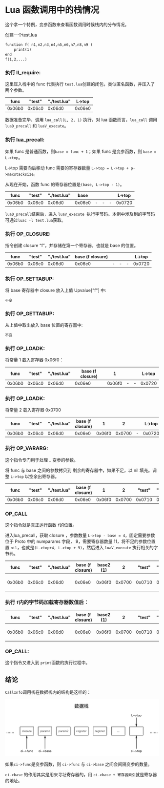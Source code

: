 # Lua 函数调用中的栈情况

这个拿一个特例，变参函数来查看函数调用时候栈内的分布情况。

创建一个test.lua

```
function f( n1,n2,n3,n4,n5,n6,n7,n8,n9 )
	print(1)
end
f(1,2,...) 
```



### 执行 ll_require:

这里压入栈中的 func 代表执行 `test.lua`创建的闭包，类似匿名函数，并压入了两个参数。

| func   | "test" | "./test.lua" | L->top |
| ------ | ------ | ------------ | ------ |
| 0x06b0 | 0x06c0 | 0x06d0       | 0x06e0 |

数据准备完毕，调用 `lua_call(L, 2, 1)` 执行，对 lua 函数而言，`lua_call` 调用 `luaD_precall` 和 `luaV_execute`。

### 执行 lua_precall:

如果 func 是普通函数，则`base = func + 1`；如果 func 是变参函数，则 `base = L->top`。

 L->top 需要向后移动 func 需要的寄存器数量 `L->top = L->top + p->maxstacksize`。

从现在开始，函数 func 的寄存器位置是`(base, L->top - 1)`。

| func   | "test" | "./test.lua" | base   |      |      |      | L->top |
| ------ | ------ | ------------ | ------ | ---- | ---- | ---- | ------ |
| 0x06b0 | 0x06c0 | 0x06d0       | 0x06e0 | -    | -    | -    | 0x0720 |

`luaD_precall`结束后，进入 `luaV_execute `执行字节码。本例中涉及到的字节码可通过`luac -l test.lua`获取。

### 执行 OP_CLOSURE:

指令创建 closure “f”，并存储在第一个寄存器，也就是 base 的位置。

| func   | "test" | "./test.lua" | base (f closure) |      |      |      | L->top |
| ------ | ------ | ------------ | ---------------- | ---- | ---- | ---- | ------ |
| 0x06b0 | 0x06c0 | 0x06d0       | 0x06e0           | -    | -    | -    | 0x0720 |

### 执行 OP_SETTABUP:

将 base 寄存器中 closure 放入上值 Upvalue["f"] 中:

```
不变
```



### 执行 OP_GETTABUP:

从上值中取出放入 base 位置的寄存器中:

```
不变
```



### 执行 OP_LOADK:

将常量 1 载入寄存器 0x06f0：


| func   | "test" | "./test.lua" | base (f closure) | 1      |      |      | L->top |
| ------ | ------ | ------------ | ---------------- | ------ | ---- | ---- | ------ |
| 0x06b0 | 0x06c0 | 0x06d0       | 0x06e0           | 0x06f0 | -    | -    | 0x0720 |


### 执行 OP_LOADK:

将常量 2 载入寄存器 0x0700

| func   | "test" | "./test.lua" | base (f closure) | 1      | 2      |      | L->top |
| ------ | ------ | ------------ | ---------------- | ------ | ------ | ---- | ------ |
| 0x06b0 | 0x06c0 | 0x06d0       | 0x06e0           | 0x06f0 | 0x0700 | -    | 0x0720 |



### 执行 OP_VARARG:

这个指令专门用于处理 `…` 变参的参数。

将 func 与 base 之间的参数拷贝到 剩余的寄存器中，如果不足，以 nil 填充。调整 `L->top` 以空余出寄存器。

| func   | "test" | "./test.lua" | base (f closure) | 1      | 2      | "test" | "./test.lua" | L->top |
| ------ | ------ | ------------ | ---------------- | ------ | ------ | ------ | ------------ | ------ |
| 0x06b0 | 0x06c0 | 0x06d0       | 0x06e0           | 0x06f0 | 0x0700 | 0x0710 | 0x0720       | 0x0730 |

### OP_CALL

这个指令就是真正运行函数 `f`的位置。

进入lua_precall，获取 closure ，参数数量 `L->top - base = 4`，固定需要参数位于 Proto 中的 numparams 字段， 9，需要寄存器数量 11，将不足的参数位置置 `nil`，也就是`(L->top+4, L->top + 9)`，然后进入 `luaV_execute` 执行相关的字节码。

| func   | "test" | "./test.lua" | base (f closure) | base2 (1) | 2      | "test" | "./test.lua" | nil             | 寄存器    | 寄存器    | L->top |
| ------ | ------ | ------------ | ---------------- | --------- | ------ | ------ | ------------ | --------------- | ------ | ------ | ------ |
| 0x06b0 | 0x06c0 | 0x06d0       | 0x06e0           | 0x06f0    | 0x0700 | 0x0710 | 0x0720       | 0x0730 - 0x0770 | 0x0780 | 0x0790 | 0x07a0 |



### 执行 `f`内的字节码加载寄存器数值后：

| func   | "test" | "./test.lua" | base (f closure) | base2 (1) | 2      | "test" | "./test.lua" | 5个nil           | print  | 1      | L->top |
| ------ | ------ | ------------ | ---------------- | --------- | ------ | ------ | ------------ | --------------- | ------ | ------ | ------ |
| 0x06b0 | 0x06c0 | 0x06d0       | 0x06e0           | 0x06f0    | 0x0700 | 0x0710 | 0x0720       | 0x0730 - 0x0770 | 0x0780 | 0x0790 | 0x07a0 |

### OP_CALL:

这个指令又进入到 `print`函数的执行过程中。



## 结论

`CallInfo`调用栈在数据栈内的结构是这样的：

![Lua Table New Key](https://raw.githubusercontent.com/voidyucong/Learn-Lua-Source-Code/master/pic/Lua%20CallInfo%20stack.png)

如果`ci->func`是变参函数，则 `ci->func` 与 `ci->base` 之间会间隔变参的数量。

`ci->base` 的作用其实是用来寻址寄存器的，用 `ci->base + 寄存器索引`就是寄存器的地址。
